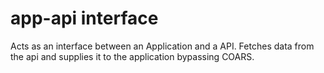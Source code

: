 # app-api interface
 Acts as an interface between an Application and a API. Fetches data from the api and supplies it to the application bypassing COARS.
